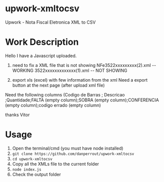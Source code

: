 # upwork-xmltocsv
Upwork - Nota Fiscal Eletronica XML to CSV

# Work Description

Hello
I have a Javascript uploaded.
1) need to fix a XML file that is not showing
NFe3522xxxxxxxxx(2).xml -- WORKING
3522xxxxxxxxxxxxx(1).xml -- NOT SHOWING

2) export xls (excel) with few information from the xml
Need a export button at the next page (after upload xml file)

Need the following columns (Codigo de Barras ; Descricao ;Quantidade;FALTA (empty column);SOBRA (empty column);CONFERENCIA (empty column);codigo errado (empty column)

thanks
Vitor

# Usage

1. Open the terminal/cmd (you must have node installed)
2. ```git clone https://github.com/danperrout/upwork-xmltocsv```
3. ```cd upwork-xmltocsv```
4. Copy all the XMLs file to the current folder
5. ```node index.js```
6. Check the output folder